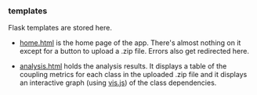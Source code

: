### templates
Flask templates are stored here.

* [home.html](home.html) is the home page of the app. There's almost nothing on it except for a button to upload a .zip file. Errors also get redirected here.

* [analysis.html](analysis.html) holds the analysis results. It displays a table of the coupling metrics for each class in the uploaded .zip file and it displays an interactive graph (using [vis.js](http://visjs.org/)) of the class dependencies.
